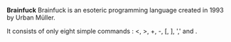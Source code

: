 **Brainfuck**
Brainfuck is an esoteric programming language created in 1993 by Urban Müller.

It consists of only eight simple commands :  <, >, +, -, [, ], ',' and .
